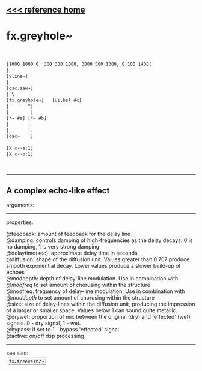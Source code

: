 [<<< reference home](ceammc_lib.md)
---

# fx.greyhole~

```


[1000 1000 0, 300 300 1000, 3000 500 1300, 0 100 1400(
|
[vline~]
|
[osc.saw~]
| \
[fx.greyhole~]   [ui.hsl #c]
|       ^|
|        |
[*~ #a] [*~ #b]
|       |
|       |.
[dac~    ]

[X c->a:1]
[X c->b:1]

            
```
---
A complex echo-like effect
---
arguments:


---
properties:

@feedback: amount
            of feedback for the delay line<br>
@damping: 
            controls damping of high-frequencies as the delay decays. 0 is no damping, 1 is very
            strong damping<br>
@delaytime(sec): approximate delay time in seconds<br>
@diffusion: 
            shape of the diffusion unit. Values greater than 0.707 produce smooth exponential
            decay. Lower values produce a slower build-up of echoes<br>
@moddepth: depth
            of delay-line modulation. Use in combination with *@modfreq* to set amount of chorusing
            within the structure<br>
@modfreq: frequency
            of delay-line modulation. Use in combination with *@moddepth* to set amount of
            chorusing within the structure<br>
@size: size of
            delay-lines within the diffusion unit, producing the impression of a larger or smaller
            space. Values below 1 can sound quite metallic.<br>
@drywet: proportion
            of mix between the original (dry) and &#39;effected&#39; (wet) signals. 0 - dry signal, 1 -
            wet.<br>
@bypass: if set to 1 - bypass
            &#39;effected&#39; signal.<br>
@active: on/off dsp
            processing<br>

---
see also:<br>
[![fx.freeverb2~](img/object_fx.freeverb2~.png)](fx.freeverb2~.md)

